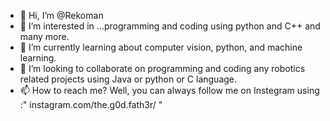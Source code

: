 - 👋 Hi, I’m @Rekoman
- 👀 I’m interested in ...programming and coding using python and C++ and many more.
- 🌱 I’m currently learning about computer vision, python, and machine learning.
- 💞️ I’m looking to collaborate on programming and coding any robotics related projects using Java or python or C language.
- 📫 How to reach me? Well, you can always follow me on Instegram using :" instagram.com/the.g0d.fath3r/ "

<!---
Rekoman/Rekoman is a ✨ special ✨ repository because its `README.md` (this file) appears on your GitHub profile.
You can click the Preview link to take a look at your changes.
--->
